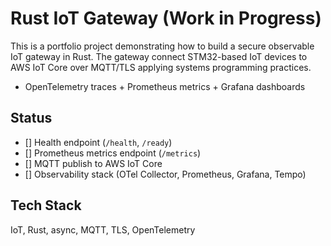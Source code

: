 # Rust IoT Gateway (Work in Progress)

This is a portfolio project demonstrating how to build a secure observable IoT gateway in Rust.
The gateway connect STM32-based IoT devices to AWS IoT Core over MQTT/TLS applying systems programming practices.

- OpenTelemetry traces + Prometheus metrics + Grafana dashboards

## Status
- [] Health endpoint (`/health`, `/ready`)
- [] Prometheus metrics endpoint (`/metrics`)
- [] MQTT publish to AWS IoT Core
- [] Observability stack (OTel Collector, Prometheus, Grafana, Tempo)

## Tech Stack
IoT, Rust, async, MQTT, TLS, OpenTelemetry